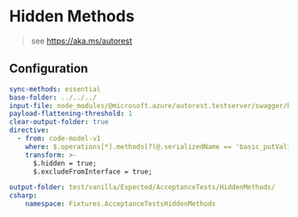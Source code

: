 # Hidden Methods

> see https://aka.ms/autorest

## Configuration

``` yaml
sync-methods: essential
base-folder: ../../../
input-file: node_modules/@microsoft.azure/autorest.testserver/swagger/body-complex.json
payload-flattening-threshold: 1
clear-output-folder: true
directive:
  - from: code-model-v1
    where: $.operations[*].methods[?(@.serializedName == 'basic_putValid')]
    transform: >-
      $.hidden = true;
      $.excludeFromInterface = true;
```

``` yaml $(tag) == 'vanilla'
output-folder: test/vanilla/Expected/AcceptanceTests/HiddenMethods/
csharp:
    namespace: Fixtures.AcceptanceTestsHiddenMethods
```
